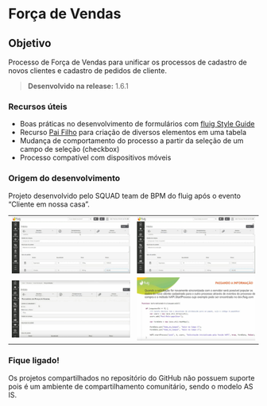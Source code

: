 # Força de Vendas

Objetivo
----
Processo de Força de Vendas para unificar os processos de cadastro de novos clientes e cadastro de pedidos de cliente.

> **Desenvolvido na release:** 1.6.1

### Recursos úteis

* Boas práticas no desenvolvimento de formulários com [fluig Style Guide](http://style.fluig.com/)
* Recurso [Pai Filho](http://tdn.totvs.com/pages/viewpage.action?pageId=75270483#DesenvolvimentodeFormulários-PaiFilho) para criação de diversos elementos em uma tabela
* Mudança de comportamento do processo a partir da seleção de um campo de seleção (checkbox) 
* Processo compatível com dispositivos móveis

### Origem do desenvolvimento

Projeto desenvolvido pelo SQUAD team de BPM do fluig após o evento “Cliente em nossa casa”.

<table>
  <tr>
    <td>
      <a href="https://github.com/fluig/ForcadeVendas/blob/master/Imagens/Ja%20possui%20cadastro.JPG">
        <img src="https://github.com/fluig/ForcadeVendas/blob/master/Imagens/Ja%20possui%20cadastro.JPG" alt="Screenshot 1">
      </a>
    </td>
    <td>
      <a href="https://github.com/fluig/ForcadeVendas/blob/master/Imagens/Ja%20possui%20cadastro.JPG">
        <img src="https://github.com/fluig/ForcadeVendas/blob/master/Imagens/Ja%20possui%20cadastro.JPG" alt="Screenshot 2">
      </a>
    </td>
  </tr>
  <tr>
    <td>
      <a href="https://github.com/fluig/ForcadeVendas/blob/master/Imagens/Op%C3%A7%C3%A3o%20-%20Cliente%20j%C3%A1%20cadastrado..JPG">
        <img src="https://github.com/fluig/ForcadeVendas/blob/master/Imagens/Op%C3%A7%C3%A3o%20-%20Cliente%20j%C3%A1%20cadastrado..JPG" alt="Screenshot 3">
      </a>
    </td>
    <td>
      <a href="https://github.com/fluig/ForcadeVendas/blob/master/Imagens/Passando%20informa%C3%A7%C3%A3o.JPG">
        <img src="https://github.com/fluig/ForcadeVendas/blob/master/Imagens/Passando%20informa%C3%A7%C3%A3o.JPG" alt="Screenshot 4">
      </a>
    </td>
  </tr>
</table>

### Fique ligado!

Os projetos compartilhados no repositório do GitHub não possuem suporte pois é um ambiente de compartilhamento comunitário, sendo o modelo AS IS. 
